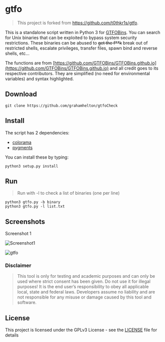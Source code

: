 # gtfo
> This project is forked from https://github.com/t0thkr1s/gtfo.

This is a standalone script written in Python 3 for [GTFOBins](https://github.com/GTFOBins/GTFOBins.github.io).
You can search for Unix binaries that can be exploited to bypass system security restrictions.
These binaries can be abused to ~~get the f**k~~ break out of restricted shells, escalate privileges, transfer files, spawn bind and reverse shells, etc...

The functions are from [https://github.com/GTFOBins/GTFOBins.github.io](https://github.com/GTFOBins/GTFOBins.github.io) and all credit goes to its respective contributors.
They are simplified (no need for environmental variables) and syntax highlighted.

## Download

```
git clone https://github.com/grahamhelton/gtfoCheck
```

## Install

The script has 2 dependencies:

*   [colorama](https://pypi.org/project/colorama/)
*   [pygments](https://pypi.org/project/Pygments/)

You can install these by typing:

```
python3 setup.py install
```

## Run
> Run with -l to check a list of binaries (one per line)

```
python3 gtfo.py -b binary
python3 gtfo.py -l list.txt
```

## Screenshots


Screenshot 1 

![Screenshot1](https://i.imgur.com/1EzFiGQ.png) 

![gtfo](https://user-images.githubusercontent.com/19278569/168411543-8062954e-b68f-4f0a-b6e0-2be74c2939ce.gif)



### Disclaimer

> This tool is only for testing and academic purposes and can only be used where strict consent has been given. Do not use it for illegal purposes! It is the end user’s responsibility to obey all applicable local, state and federal laws. Developers assume no liability and are not responsible for any misuse or damage caused by this tool and software.

## License

This project is licensed under the GPLv3 License - see the [LICENSE](LICENSE) file for details
